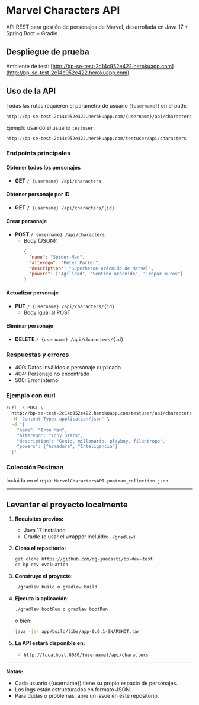 # Marvel Characters API

API REST para gestión de personajes de Marvel, desarrollada en Java 17 + Spring Boot + Gradle.

## Despliegue de prueba

Ambiente de test: [http://bp-se-test-2c14c952e422.herokuapp.com](http://bp-se-test-2c14c952e422.herokuapp.com)

## Uso de la API

Todas las rutas requieren el parámetro de usuario (`{username}`) en el path:

```
http://bp-se-test-2c14c952e422.herokuapp.com/{username}/api/characters
```

Ejemplo usando el usuario `testuser`:

```
http://bp-se-test-2c14c952e422.herokuapp.com/testuser/api/characters
```

### Endpoints principales

#### Obtener todos los personajes
- **GET** `/ {username} /api/characters`

#### Obtener personaje por ID
- **GET** `/ {username} /api/characters/{id}`

#### Crear personaje
- **POST** `/ {username} /api/characters`
  - Body (JSON):
    ```json
    {
      "name": "Spider-Man",
      "alterego": "Peter Parker",
      "description": "Superhéroe arácnido de Marvel",
      "powers": ["Agilidad", "Sentido arácnido", "Trepar muros"]
    }
    ```

#### Actualizar personaje
- **PUT** `/ {username} /api/characters/{id}`
  - Body igual al POST

#### Eliminar personaje
- **DELETE** `/ {username} /api/characters/{id}`

### Respuestas y errores
- 400: Datos inválidos o personaje duplicado
- 404: Personaje no encontrado
- 500: Error interno

### Ejemplo con curl
```sh
curl -X POST \
  http://bp-se-test-2c14c952e422.herokuapp.com/testuser/api/characters \
  -H 'Content-Type: application/json' \
  -d '{
    "name": "Iron Man",
    "alterego": "Tony Stark",
    "description": "Genio, millonario, playboy, filántropo",
    "powers": ["Armadura", "Inteligencia"]
  }'
```

### Colección Postman
Incluida en el repo: `MarvelCharactersAPI.postman_collection.json`

---

## Levantar el proyecto localmente

1. **Requisitos previos:**
   - Java 17 instalado
   - Gradle (o usar el wrapper incluido: `./gradlew`)

2. **Clona el repositorio:**
   ```sh
   git clone https://github.com/dg-juacasti/bp-dev-test
   cd bp-dev-evaluation
   ```

3. **Construye el proyecto:**
   ```sh
   ./gradlew build o gradlew build
   ```

4. **Ejecuta la aplicación:**
   ```sh
   ./gradlew bootRun o gradlew bootRun
   ```
   o bien:
   ```sh
   java -jar app/build/libs/app-0.0.1-SNAPSHOT.jar
   ```

5. **La API estará disponible en:**
   - `http://localhost:8080/{username}/api/characters`

---

**Notas:**
- Cada usuario ({username}) tiene su propio espacio de personajes.
- Los logs están estructurados en formato JSON.
- Para dudas o problemas, abre un issue en este repositorio.

